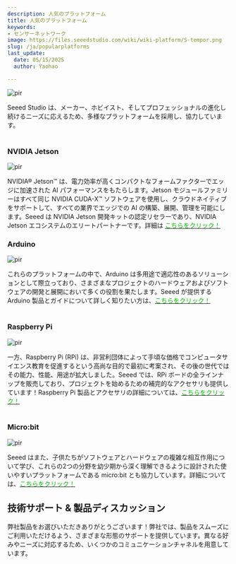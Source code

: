 ```yaml
---
description: 人気のプラットフォーム
title: 人気のプラットフォーム
keywords:
- センサーネットワーク
image: https://files.seeedstudio.com/wiki/wiki-platform/S-tempor.png
slug: /ja/popularplatforms
last_update:
  date: 05/15/2025
  author: Yaohao

---
```



<p style={{textAlign: 'center'}}><img src="https://files.seeedstudio.com/wiki/seeed_logo/Wiki_Platform_GT_Logo.jpg" alt="pir" width={1000} height="auto" /></p>


Seeed Studio は、メーカー、ホビイスト、そしてプロフェッショナルの進化し続けるニーズに応えるため、多様なプラットフォームを採用し、協力しています。  
<br />

### NVIDIA Jetson
<p style={{textAlign: 'center'}}><img src="https://files.seeedstudio.com/wiki/wiki-platform/collection_page/NVIDIA_Jetson_collection_front.jpg" alt="pir" width={1000} height="auto" /></p>NVIDIA® Jetson™ は、電力効率が高くコンパクトなフォームファクターでエッジに加速された AI パフォーマンスをもたらします。Jetson モジュールファミリーはすべて同じ NVIDIA CUDA-X™ ソフトウェアを使用し、クラウドネイティブをサポートして、すべての業界でエッジでの AI の構築、展開、管理を可能にします。Seeed は NVIDIA Jetson 開発キットの認定リセラーであり、NVIDIA Jetson エコシステムのエリートパートナーです。詳細は <a href="/ja/NVIDIA_Jetson"><span><font color={'8DC215'} size={"4"}>こちらをクリック！</font></span></a>

### Arduino
<p style={{textAlign: 'center'}}><img src="https://files.seeedstudio.com/wiki/wiki-platform/popular_platform/arduino.png" alt="pir" width={1000} height="auto" /></p>
これらのプラットフォームの中で、Arduino は多用途で適応性のあるソリューションとして際立っており、さまざまなプロジェクトのハードウェアおよびソフトウェアの開発と展開において多くの役割を果たします。Seeed が提供する Arduino 製品とガイドについて詳しく知りたい方は、<a href="/ja/Arduino"><span><font color={'8DC215'} size={"4"}>こちらをクリック！</font></span></a>
<br />
<br />

### Raspberry Pi
<p style={{textAlign: 'center'}}><img src="https://files.seeedstudio.com/wiki/wiki-platform/popular_platform/raspberry-pi.jpg" alt="pir" width={1000} height="auto" /></p>
一方、Raspberry Pi (RPi) は、非営利団体によって手頃な価格でコンピュータサイエンス教育を促進するという高尚な目的で最初に考案され、その後の世代ではその能力、性能、用途が拡大しました。Seeed では、RPi ボードの全ラインナップを販売しており、プロジェクトを始めるための補完的なアクセサリも提供しています！Raspberry Pi 製品とアクセサリの詳細については、<a href="/ja/Raspberry_Pi"><span><font color={'8DC215'} size={"4"}>こちらをクリック！</font></span></a>

<br />
<br />

### Micro:bit
<p style={{textAlign: 'center'}}><img src="https://files.seeedstudio.com/wiki/wiki-platform/popular_platform/Microbit.jpg" alt="pir" width={1000} height="auto" /></p>
Seeed はまた、子供たちがソフトウェアとハードウェアの複雑な相互作用について学び、これらの2つの分野を幼少期から深く理解できるように設計された使いやすいプラットフォームである micro:bit とも協力しています。詳細については、<a href="/ja/microbit_wiki_page"><span><font color={'8DC215'} size={"4"}>こちらをクリック！</font></span></a>

<br />





## 技術サポート & 製品ディスカッション

弊社製品をお選びいただきありがとうございます！弊社では、製品をスムーズにご利用いただけるよう、さまざまな形態のサポートを提供しています。異なる好みやニーズに対応するため、いくつかのコミュニケーションチャネルを用意しています。

<div class="button_tech_support_container">
<a href="https://forum.seeedstudio.com/" class="button_forum"></a> 
<a href="https://www.seeedstudio.com/contacts" class="button_email"></a>
</div>

<div class="button_tech_support_container">
<a href="https://discord.gg/eWkprNDMU7" class="button_discord"></a> 
<a href="https://github.com/Seeed-Studio/wiki-documents/discussions/69" class="button_discussion"></a>
</div>